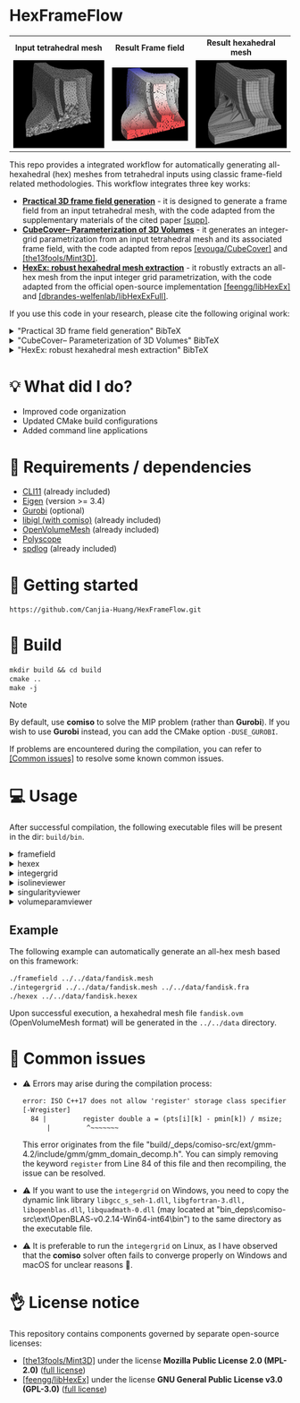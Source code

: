 # HexFrameFlow

<table>
<tr>
<th>Input tetrahedral mesh</th>
<th>Result Frame field</th>	
<th>Result hexahedral mesh</th>
</tr>
<tr>
<td> <img src=".pic/tet.png" width="600"> </td>
<td> <img src=".pic/frame.png" width="600"> </td>
<td> <img src=".pic/hex.png" width="600"> </td>
</tr>
</table>

This repo provides a integrated workflow for automatically generating all-hexahedral (hex) meshes from tetrahedral inputs using classic frame-field related methodologies.
This workflow integrates three key works:

- [**Practical 3D frame field generation**](https://dl.acm.org/doi/10.1145/2980179.2982408) - it is designed to generate a frame field from an input tetrahedral mesh, with the code adapted from the supplementary materials of the cited paper [[supp]](https://dl.acm.org/doi/suppl/10.1145/2980179.2982408/suppl_file/233-0220.zip).
- [**CubeCover– Parameterization of 3D Volumes**](https://onlinelibrary.wiley.com/doi/abs/10.1111/j.1467-8659.2011.02014.x) - it generates an integer-grid parametrization from an input tetrahedral mesh and its associated frame field, with the code adapted from repos [[evouga/CubeCover]](https://github.com/evouga/CubeCover) and [[the13fools/Mint3D]](https://github.com/the13fools/Mint3D).
- [**HexEx: robust hexahedral mesh extraction**](https://dl.acm.org/doi/abs/10.1145/2897824.2925976) - it robustly extracts an all-hex mesh from the input integer grid parametrization, with the code adapted from the official open-source implementation [[feengg/libHexEx]](https://github.com/feengg/libHexEx) and [[dbrandes-welfenlab/libHexExFull]](https://github.com/dbrandes-welfenlab/libHexExFull).

If you use this code in your research, please cite the following original work:

<details>
<summary>"Practical 3D frame field generation" BibTeX</summary>

```
@article{10.1145/2980179.2982408,
  author = {Ray, Nicolas and Sokolov, Dmitry and L\'{e}vy, Bruno},
  title = {Practical 3D frame field generation},
  year = {2016},
  issue_date = {November 2016},
  publisher = {Association for Computing Machinery},
  address = {New York, NY, USA},
  volume = {35},
  number = {6},
  issn = {0730-0301},
  url = {https://doi.org/10.1145/2980179.2982408},
  doi = {10.1145/2980179.2982408},
  journal = {ACM Trans. Graph.},
  month = dec,
  articleno = {233},
  numpages = {9},
  keywords = {smooth frame fields, remeshing}
}
```
</details>

<details>
<summary>"CubeCover– Parameterization of 3D Volumes" BibTeX</summary>

```
@article{https://doi.org/10.1111/j.1467-8659.2011.02014.x,
  author = {Nieser, M. and Reitebuch, U. and Polthier, K.},
  title = {CubeCover– Parameterization of 3D Volumes},
  journal = {Computer Graphics Forum},
  volume = {30},
  number = {5},
  pages = {1397-1406},
  keywords = {I.3.5 Computer Graphics: Curve, surface, solid, and object representations—Computational Geometry and Object Modeling},
  doi = {https://doi.org/10.1111/j.1467-8659.2011.02014.x},
  url = {https://onlinelibrary.wiley.com/doi/abs/10.1111/j.1467-8659.2011.02014.x},
  eprint = {https://onlinelibrary.wiley.com/doi/pdf/10.1111/j.1467-8659.2011.02014.x},
  year = {2011}
}
```
</details>

<details>
<summary>"HexEx: robust hexahedral mesh extraction" BibTeX</summary>

```
@article{10.1145/2897824.2925976,
  author = {Lyon, Max and Bommes, David and Kobbelt, Leif},
  title = {HexEx: robust hexahedral mesh extraction},
  year = {2016},
  issue_date = {July 2016},
  publisher = {Association for Computing Machinery},
  address = {New York, NY, USA},
  volume = {35},
  number = {4},
  issn = {0730-0301},
  url = {https://doi.org/10.1145/2897824.2925976},
  doi = {10.1145/2897824.2925976},
  journal = {ACM Trans. Graph.},
  month = jul,
  articleno = {123},
  numpages = {11},
  keywords = {hex meshing, mesh extraction, parametrization}
}
```
</details>

# :bulb: What did I do?
- Improved code organization
- Updated CMake build configurations
- Added command line applications

# :link: Requirements / dependencies
- [CLI11](https://github.com/CLIUtils/CLI11) (already included)
- [Eigen](https://eigen.tuxfamily.org/index.php?title=Main_Page) (version >= 3.4)
- [Gurobi](https://www.gurobi.com) (optional)
- [libigl (with comiso)](https://libigl.github.io) (already included)
- [OpenVolumeMesh](https://www.graphics.rwth-aachen.de/software/openvolumemesh/) (already included)
- [Polyscope](https://polyscope.run)
- [spdlog](https://github.com/gabime/spdlog) (already included)

# :checkered_flag: Getting started

```
https://github.com/Canjia-Huang/HexFrameFlow.git
```

# :hammer: Build

```
mkdir build && cd build
cmake ..
make -j
```

> [!NOTE]
> By default, use **comiso** to solve the MIP problem (rather than **Gurobi**). If you wish to use **Gurobi** instead, you can add the CMake option `-DUSE_GUROBI`.

If problems are encountered during the compilation, you can refer to [[Common issues]](#bug-common-issues) to resolve some known common issues.

# :computer: Usage

After successful compilation, the following executable files will be present in the dir: `build/bin`.

<details>
<summary>framefield</summary>

I made this command-line application.
The original code generates the frame field defined on the vertices of the tetrahedral mesh. To accommodate subsequent applications, the output result here calculates the average frame field at the centroids of the tetrahedra.

```
./framefield [OPTIONS] input_path [output_path]
```

use `--help` for more options details:
```
POSITIONALS:
  input_path TEXT:FILE REQUIRED
                              Tetrahedral mesh file (.tet/.mesh) path 
  output_path TEXT            Output frame field file (.fra) path 

OPTIONS:
  -h,     --help              Print this help message and exit 
  -v                          Output model file (.obj) which is used to visualize (little 
                              cubes). 
```
</details>

<details>
<summary>hexex</summary>

This application code originates from [[feengg/libHexEx]](https://github.com/feengg/libHexEx), with only minor modifications to it.
I have modified the command-line application to enhance its usability.

```
./hexex [OPTIONS] inFile [outFile]
```

use `--help` for more options details:
```
POSITIONALS:
  inFile TEXT:FILE REQUIRED   Input tet mesh with parametrization file (.hexex) path. 
  outFile TEXT                Output file (.ovm) path. 

OPTIONS:
  -h,     --help              Print this help message and exit 
          --verbose           Output more process information. (default: false) 
```
</details>

<details>
<summary>integergrid</summary>

This application code originates from [[evouga/CubeCover]](https://github.com/evouga/CubeCover) and [[the13fools/Mint3D]](https://github.com/the13fools/Mint3D), with only minor modifications to it.
I have modified the command-line application to enhance its usability.

```
./integergrid [OPTIONS] mesh_path fra_path [output_path]
```

use `--help` for more options details:
```
POSITIONALS:
  mesh_path TEXT:FILE REQUIRED
                              Tetrahedral mesh file (.mesh) path 
  fra_path TEXT:FILE REQUIRED Frame field file (.fra) path 
  output_path TEXT            Output file (.hexex) path 

OPTIONS:
  -h,     --help              Print this help message and exit 
          --perm TEXT:FILE    Parameterization file (.perm) path 
  -c,     --correctcurl FLOAT:FLOAT in [0 - 1] 
                              Set to something non-zero if you want curl-correction. If 
                              curlCorrection isn't zero, as a preprocessing step the frame 
                              field will be corrected to make the field locally integrable 
                              (default: 0.0, 1.0 == 100% change in the input frames allowed) 
  -s,     --scale FLOAT:POSITIVE 
                              The scaling ratio of the input tet model 
  -g,     --gurobi            Use gurobi as the MIP solver. (default: comiso) 
          --seamless          Whether to compute a seamless parameterization or integer-grid 
                              parameterization. (default: integer-grid) 
  -f,     --free              Free the require of the parameterization to align all boundary 
                              faces of the input tetrahedral mesh to the integer grid of the 
                              parameter domain. (default: true) 
          --verbose           Output more process information. (default: false) 

```
</details>

<details>
<summary>isolineviewer</summary>

This application code originates from [[evouga/CubeCover]](https://github.com/evouga/CubeCover), with only minor modifications to it.
I have modified the command-line application to enhance its usability.

```
./isolineviewer [OPTIONS] hexex_file
```

use `--help` for more options details:
```
POSITIONALS:
  hexex_file TEXT:FILE REQUIRED
                              Input tet mesh with parametrization file (.hexex) path. 

OPTIONS:
  -h,     --help              Print this help message and exit 

```
</details>

<details>
<summary>singularityviewer</summary>

This application code originates from [[evouga/CubeCover]](https://github.com/evouga/CubeCover) and [[the13fools/Mint3D]](https://github.com/the13fools/Mint3D), with only minor modifications to it.
I have modified the command-line application to enhance its usability.

```
./singularityviewer [OPTIONS] mesh_path [fra_path] [bad_verts_path] [perm_path]
```

use `--help` for more options details:
```
POSITIONALS:
  mesh_path TEXT:FILE REQUIRED
                              Tetrahedral mesh file (.mesh) path. 
  fra_path TEXT:FILE          Frame field file (.fra) path. 
  bad_verts_path TEXT:FILE    bad_verts path. 
  perm_path TEXT:FILE         Parameterization file (.perm) path. 

OPTIONS:
  -h,     --help              Print this help message and exit
```
</details>


<details>
<summary>volumeparamviewer</summary>

This application code originates from [[evouga/CubeCover]](https://github.com/evouga/CubeCover), with only minor modifications to it.
I have modified the command-line application to enhance its usability.

```
./volumeparamviewer [OPTIONS] hexex_file [bad_verts_path]
```

use `--help` for more options details:
```
POSITIONALS:
  hexex_file TEXT:FILE REQUIRED
                              Input tet mesh with parametrization file (.hexex) path. 
  bad_verts_path TEXT:FILE    bad_verts path. 

OPTIONS:
  -h,     --help              Print this help message and exit 
```

</details>

## Example

The following example can automatically generate an all-hex mesh based on this framework:

```
./framefield ../../data/fandisk.mesh
./integergrid ../../data/fandisk.mesh ../../data/fandisk.fra
./hexex ../../data/fandisk.hexex
```

Upon successful execution, a hexahedral mesh file `fandisk.ovm` (OpenVolumeMesh format) will be generated in the `../../data` directory.

# :bug: Common issues

- :warning: Errors may arise during the compilation process:
  ```
  error: ISO C++17 does not allow 'register' storage class specifier [-Wregister]
    84 |         register double a = (pts[i][k] - pmin[k]) / msize;
        |         ^~~~~~~~
  ```

  This error originates from the file "build/_deps/comiso-src/ext/gmm-4.2/include/gmm/gmm_domain_decomp.h". You can simply removing the keyword `register` from Line 84 of this file and then recompiling, the issue can be resolved.

- :warning: If you want to use the `integergrid` on Windows, you need to copy the dynamic link library `libgcc_s_seh-1.dll`, `libgfortran-3.dll, libopenblas.dll`, `libquadmath-0.dll` (may located at "bin\_deps\comiso-src\ext\OpenBLAS-v0.2.14-Win64-int64\bin") to the same directory as the executable file.

- :warning: It is preferable to run the `integergrid` on Linux, as I have observed that the **comiso** solver often fails to converge properly on Windows and macOS for unclear reasons :thinking:.

# :ok_hand: License notice

This repository contains components governed by separate open-source licenses:

- [[the13fools/Mint3D]](https://github.com/the13fools/Mint3D) under the license **Mozilla Public License 2.0 (MPL-2.0)** ([full license](src/CubeCover/LICENSE))
- [[feengg/libHexEx]](https://github.com/feengg/libHexEx) under the license **GNU General Public License v3.0 (GPL-3.0)** ([full license](src/libHexEx/LICENSE))
